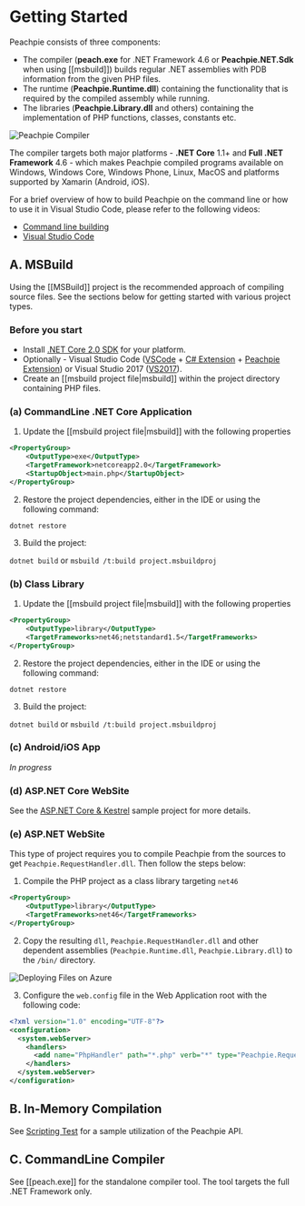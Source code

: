 # Getting Started

Peachpie consists of three components:
- The compiler (**peach.exe** for .NET Framework 4.6 or **Peachpie.NET.Sdk** when using [[msbuild]]) builds regular .NET assemblies with PDB information from the given PHP files.
- The runtime (**Peachpie.Runtime.dll**) containing the functionality that is required by the compiled assembly while running.
- The libraries (**Peachpie.Library.dll** and others) containing the implementation of PHP functions, classes, constants etc.

![Peachpie Compiler](https://github.com/iolevel/peachpie/wiki/img/peach-process.png)

The compiler targets both major platforms - **.NET Core** 1.1+ and **Full .NET Framework** 4.6 - which makes Peachpie compiled programs available on Windows, Windows Core, Windows Phone, Linux, MacOS and platforms supported by Xamarin (Android, iOS).

For a brief overview of how to build Peachpie on the command line or how to use it in Visual Studio Code, please refer to the following videos:

- [Command line building](https://www.youtube.com/watch?v=GVWVInYiYLY)
- [Visual Studio Code](https://youtu.be/hBiixbockK4)

## A. MSBuild

Using the [[MSBuild]] project is the recommended approach of compiling source files. See the sections below for getting started with various project types.

### Before you start

- Install [.NET Core 2.0 SDK](https://www.microsoft.com/net/core) for your platform.
- Optionally - Visual Studio Code ([VSCode](https://code.visualstudio.com/) + [C# Extension](https://marketplace.visualstudio.com/items?itemName=ms-vscode.csharp) + [Peachpie Extension](https://marketplace.visualstudio.com/items?itemName=iolevel.peachpie-vscode)) or Visual Studio 2017 ([VS2017](https://www.visualstudio.com/downloads/)).
- Create an [[msbuild project file|msbuild]] within the project directory containing PHP files.

### (a) CommandLine .NET Core Application

1. Update the [[msbuild project file|msbuild]] with the following properties
```xml
<PropertyGroup>
    <OutputType>exe</OutputType>
    <TargetFramework>netcoreapp2.0</TargetFramework>
    <StartupObject>main.php</StartupObject>
</PropertyGroup>
```

2. Restore the project dependencies, either in the IDE or using the following command:

`dotnet restore`

3. Build the project:

`dotnet build` or `msbuild /t:build project.msbuildproj`

### (b) Class Library

1. Update the [[msbuild project file|msbuild]] with the following properties
```xml
<PropertyGroup>
    <OutputType>library</OutputType>
    <TargetFrameworks>net46;netstandard1.5</TargetFrameworks>
</PropertyGroup>
```

2. Restore the project dependencies, either in the IDE or using the following command:

`dotnet restore`

3. Build the project:

`dotnet build` or `msbuild /t:build project.msbuildproj`

### (c) Android/iOS App

*In progress*

### (d) ASP.NET Core WebSite

See the [ASP.NET Core & Kestrel](https://github.com/iolevel/peachpie-samples/tree/master/web-application) sample project for more details.

### (e) ASP.NET WebSite

This type of project requires you to compile Peachpie from the sources to get `Peachpie.RequestHandler.dll`. Then follow the steps below:

1. Compile the PHP project as a class library targeting `net46`
```xml
<PropertyGroup>
    <OutputType>library</OutputType>
    <TargetFrameworks>net46</TargetFrameworks>
</PropertyGroup>
```

2. Copy the resulting `dll`, `Peachpie.RequestHandler.dll` and other dependent assemblies (`Peachpie.Runtime.dll`, `Peachpie.Library.dll`) to the `/bin/` directory.

![Deploying Files on Azure](https://github.com/iolevel/peachpie/wiki/img/webserver-files.png)

3.  Configure the `web.config` file in the Web Application root with the following code:
```xml
<?xml version="1.0" encoding="UTF-8"?>
<configuration>
  <system.webServer>
    <handlers>
      <add name="PhpHandler" path="*.php" verb="*" type="Peachpie.RequestHandler.RequestHandler, Peachpie.RequestHandler" preCondition="integratedMode" />
    </handlers>
  </system.webServer>
</configuration>
```

## B. In-Memory Compilation

See [Scripting Test](https://github.com/iolevel/peachpie/blob/master/src/Tests/Peachpie.Test/Program.cs) for a sample utilization of the Peachpie API.

## C. CommandLine Compiler

See [[peach.exe]] for the standalone compiler tool. The tool targets the full .NET Framework only.
